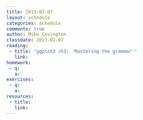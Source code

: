 ```yaml
---
title: 2013-02-07
layout: schedule
categories: schedule
comments: true
author: Mike Covington
classdate: 2013-02-07
reading:
 - title: "ggplot2 ch3: 'Mastering the grammar'"
   link:
homework:
 - q:
   a:
exercises:
 - q:
   a:
resources:
 - title: 
   link: 
---
```


